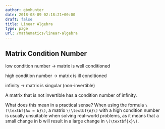 ```yaml
---
author: gbmhunter
date: 2018-08-09 02:18:21+00:00
draft: false
title: Linear Algebra
type: page
url: /mathematics/linear-algebra
---
```


## Matrix Condition Number

low condition number -> matrix is well conditioned  

high condition number -> matrix is ill conditioned  

infinity -> matrix is singular (non-invertible)

A matrix that is not invertible has a condition number of infinity.

What does this mean in a practical sense? When using the formula `\(\textbf{Ax = b}\)`, a matrix `\(\textbf{A}\)` with a high condition number is usually unsuitable when solving real-world problems, as it means that a small change in b will result in a large change in `\(\textbf{x}\)`.
